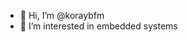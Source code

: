 - 👋 Hi, I’m @koraybfm
- 👀 I’m interested in embedded systems


<!---
koraybfm/koraybfm is a ✨ special ✨ repository because its `README.md` (this file) appears on your GitHub profile.
You can click the Preview link to take a look at your changes.
--->
